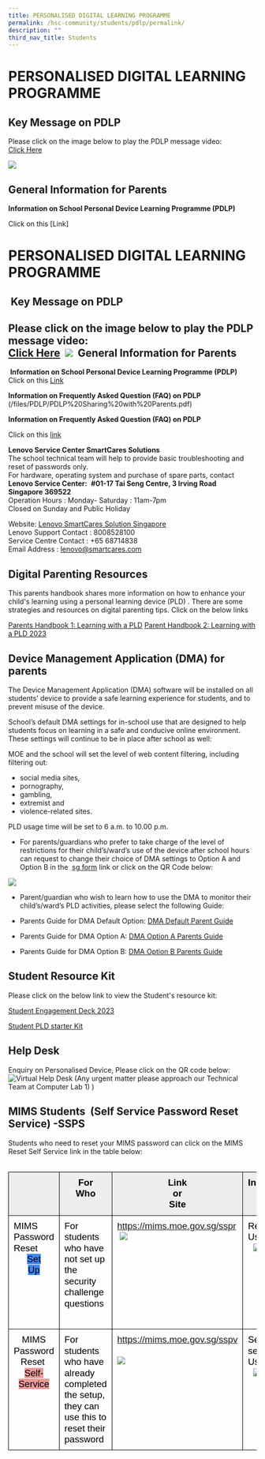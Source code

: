 ```yaml
---
title: PERSONALISED DIGITAL LEARNING PROGRAMME
permalink: /hsc-community/students/pdlp/permalink/
description: ""
third_nav_title: Students
---
```

PERSONALISED DIGITAL LEARNING PROGRAMME
=======================================

Key Message on PDLP
-------------------

Please click on the image below to play the PDLP message video:  
[Click Here](https://youtu.be/FkFdNk2xhKE)

![](/images/pdlp%20hod%20message.jpeg)

General Information for Parents
-------------------------------

**Information on School Personal Device Learning Programme (PDLP)**

Click on this [Link]

PERSONALISED DIGITAL LEARNING PROGRAMME
=======================================
​
Key Message on PDLP
-------------------
​
Please click on the image below to play the PDLP message video:  
[Click Here](https://youtu.be/FkFdNk2xhKE)
​
![](/images/pdlp%20hod%20message.jpeg)
​
General Information for Parents
-------------------------------
​
**Information on School Personal Device Learning Programme (PDLP)**
​
Click on this [Link](/files/PDLP/PDLP%20Sharing%20with%20Parents.pdf)
  
**Information on Frequently Asked Question (FAQ) on PDLP**
​(/files/PDLP/PDLP%20Sharing%20with%20Parents.pdf)
  
**Information on Frequently Asked Question (FAQ) on PDLP**

Click on this [link](/files/PDLP/PDLP%20Parents%20Engagement%20FAQs_Final.pdf)
  
**Lenovo Service Center&nbsp;SmartCares Solutions**  
The school technical team will help to provide basic troubleshooting and reset of passwords only.  
For hardware, operating system and purchase of spare parts, contact  
**Lenovo Service Center:**&nbsp;&nbsp;**#01-17 Tai Seng Centre, 3 Irving Road Singapore**&nbsp;**369522**&nbsp;  
Operation Hours : Monday- Saturday : 11am-7pm  
Closed on Sunday and Public Holiday  
  
Website:&nbsp;[Lenovo SmartCares Solution Singapore](https://smartcares.com/contact)  
Lenovo Support Contact : 8008528100  
Service Centre Contact : +65 68714838  
Email Address : lenovo@smartcares.com

Digital Parenting Resources
---------------------------

This parents handbook shares more information on how to enhance your child's learning using a personal learning device (PLD) . There are some strategies and resources on digital parenting tips. Click on the below links  
  

[Parents Handbook 1: Learning with a PLD](/files/PDLP/ip2%20-%20parent%20handbook%20(i)%20on%20learning%20with%20a%20pld_2023.pdf)
  [Parent Handbook 2: Learning with a PLD 2023 ](/files/PDLP/ip3%20-%20parent%20handbook%20(ii)%20on%20learning%20with%20a%20pld_2023.pdf)

Device Management Application (DMA) for parents
-----------------------------------------------

The Device Management Application (DMA) software will be installed on all students’ device to provide a safe learning experience for students, and to prevent misuse of the device.  
  
School’s default DMA settings for in-school use that are designed to help students focus on learning in a safe and conducive online environment. These settings will continue to be in place after school as well:  
  
MOE and the school will set the level of web content filtering, including filtering out:  

*   social media sites,
*   pornography,
*   gambling,
*   extremist and
*   violence-related sites.

PLD usage time will be set to 6 a.m. to 10.00 p.m.  

*   For parents/guardians who prefer to take charge of the level of restrictions for their child’s/ward’s use of the device after school hours can request to change their choice of DMA settings to Option A and Option B in the &nbsp;[sg form](https://form.gov.sg/6163ec32fadcf1001324b515)&nbsp;link or click on the QR Code below:

![](/images/qr-code%20DMA%20parents.png) 

*   Parent/guardian who wish to learn how to use the DMA to monitor their child’s/ward’s PLD activities, please select the following Guide:
*   Parents Guide for DMA Default Option:
[DMA Default Parent Guide ](/files/PDLP/dma%20parent%20guide%20for%20default%20option%20(chrome%20devices)_2%20sep%2021.pdf)
 

*   Parents Guide for DMA Option A: 
 [DMA Option A Parents Guide](/files/PDLP/dma%20parent%20guide%20for%20option%20a%20(chrome%20devices)_2%20sep%2021.pdf)
  

*   Parents Guide for DMA Option B: 
 [DMA Option B  Parents Guide](/files/PDLP/dma%20parent%20guide%20for%20option%20b%20(chrome%20devices)_2%20sep%2021.pdf)

Student Resource Kit
--------------------

Please click on the below link to view the Student's resource kit:  

[Student Engagement Deck 2023](/files/PDLP/hsc%20-%20student%20engagement%20deck_2023.pdf)
[](/files/PDLP/hsc%20-%20student%20engagement%20deck_2023.pdf)

[Student PLD starter Kit](/files/PDLP/pdlp_starter_kit.pdf)

Help Desk
---------

Enquiry on Personalised Device, Please click on the QR code below:  
![Virtual Help Desk (Any urgent matter please approach our Technical Team at Computer Lab 1) )](/images/qrhelpdesk.png)

MIMS Students &nbsp;(Self Service Password Reset Service) -SSPS
---------------------------
Students who need to reset your MIMS password can click on the MIMS Reset Self Service link in the table below:  
&nbsp;&nbsp;
**<table style="border:none;border-collapse:collapse"><colgroup><col width="221px"><col width="221px"><col width="264px"><col width="179px"></colgroup><tbody><tr style="height:45px"><td style="background-color:#EEEEEE;opacity:1;filter:alpha(opacity=100);vertical-align:top;border-left:solid #000000 1px;border-right:solid #000000 1px;border-top:solid #000000 1px;border-bottom:solid #000000 1px;padding-top:10px;padding-right:10px;padding-bottom:10px;padding-left:10px">&nbsp;</td><td style="background-color:#EEEEEE;opacity:1;filter:alpha(opacity=100);vertical-align:top;border-left:solid #000000 1px;border-right:solid #000000 1px;border-top:solid #000000 1px;border-bottom:solid #000000 1px;padding-top:10px;padding-right:10px;padding-bottom:10px;padding-left:10px"><p style="line-height:1.2;text-align: center;margin-top:0pt;margin-bottom:0pt;" dir="ltr"><span style="font-size:13.999999999999998pt;font-family:Arial,sans-serif;color:#000000;background-color:transparent;font-weight:700;font-style:normal;font-variant:normal;text-decoration:none;vertical-align:baseline;white-space:pre;white-space:pre-wrap;">For Who</span></p></td><td style="background-color:#EEEEEE;opacity:1;filter:alpha(opacity=100);vertical-align:top;border-left:solid #000000 1px;border-right:solid #000000 1px;border-top:solid #000000 1px;border-bottom:solid #000000 1px;padding-top:10px;padding-right:10px;padding-bottom:10px;padding-left:10px"><p style="line-height:1.2;text-align: center;margin-top:0pt;margin-bottom:0pt;" dir="ltr"><span style="font-size:13.999999999999998pt;font-family:Arial,sans-serif;color:#000000;background-color:transparent;font-weight:700;font-style:normal;font-variant:normal;text-decoration:none;vertical-align:baseline;white-space:pre;white-space:pre-wrap;">Link or Site</span></p></td><td style="background-color:#EEEEEE;opacity:1;filter:alpha(opacity=100);vertical-align:top;border-left:solid #000000 1px;border-right:solid #000000 1px;border-top:solid #000000 1px;border-bottom:solid #000000 1px;padding-top:10px;padding-right:10px;padding-bottom:10px;padding-left:10px"><p style="line-height:1.2;text-align: center;margin-top:0pt;margin-bottom:0pt;" dir="ltr"><span style="font-size:13.999999999999998pt;font-family:Arial,sans-serif;color:#000000;background-color:transparent;font-weight:700;font-style:normal;font-variant:normal;text-decoration:none;vertical-align:baseline;white-space:pre;white-space:pre-wrap;">Instruction Guide &nbsp;</span></p></td></tr><tr style="height:144px"><td style="vertical-align:top;border-left:solid #000000 1px;border-right:solid #000000 1px;border-top:solid #000000 1px;border-bottom:solid #000000 1px;padding-top:10px;padding-right:10px;padding-bottom:10px;padding-left:10px"><p style="line-height:1.2;margin-top:0pt;margin-bottom:0pt;" dir="ltr"><span style="font-size:13.999999999999998pt;font-family:Arial,sans-serif;color:#000000;background-color:transparent;font-weight:400;font-style:normal;font-variant:normal;text-decoration:none;vertical-align:baseline;white-space:pre;white-space:pre-wrap;">MIMS Password Reset&nbsp;</span></p><p style="line-height:1.2;text-align: center;margin-top:0pt;margin-bottom:0pt;" dir="ltr"><span style="font-size:13.999999999999998pt;font-family:Arial,sans-serif;color:#000000;background-color:#4285F4;font-weight:400;font-style:normal;font-variant:normal;text-decoration:none;vertical-align:baseline;white-space:pre;white-space:pre-wrap;">Set Up</span></p></td><td style="vertical-align:top;border-left:solid #000000 1px;border-right:solid #000000 1px;border-top:solid #000000 1px;border-bottom:solid #000000 1px;padding-top:10px;padding-right:10px;padding-bottom:10px;padding-left:10px"><p style="line-height:1.2;margin-top:0pt;margin-bottom:0pt;" dir="ltr"><span style="font-size:13.999999999999998pt;font-family:Arial,sans-serif;color:#000000;background-color:transparent;font-weight:400;font-style:normal;font-variant:normal;text-decoration:none;vertical-align:baseline;white-space:pre;white-space:pre-wrap;">For students who have not set up the security challenge questions</span></p></td><td style="vertical-align:top;border-left:solid #000000 1px;border-right:solid #000000 1px;border-top:solid #000000 1px;border-bottom:solid #000000 1px;padding-top:10px;padding-right:10px;padding-bottom:10px;padding-left:10px"><p style="line-height:1.2;margin-top:0pt;margin-bottom:0pt;" dir="ltr"><span style="font-size:13.999999999999998pt;font-family:Arial,sans-serif;color:#000000;background-color:transparent;font-weight:400;font-style:normal;font-variant:normal;text-decoration:none;vertical-align:baseline;white-space:pre;white-space:pre-wrap;">https://mims.moe.gov.sg/sspr &nbsp;![](/images/PDLP%20Page/mims%20password%20setup%20qr.png)</span></p><br><br><br><br><br><br><br></td><td style="vertical-align:top;border-left:solid #000000 1px;border-right:solid #000000 1px;border-top:solid #000000 1px;border-bottom:solid #000000 1px;padding-top:10px;padding-right:10px;padding-bottom:10px;padding-left:10px"><p style="line-height:1.2;margin-top:0pt;margin-bottom:0pt;" dir="ltr"><span style="font-size:13.999999999999998pt;font-family:Arial,sans-serif;color:#000000;background-color:transparent;font-weight:400;font-style:normal;font-variant:normal;text-decoration:none;vertical-align:baseline;white-space:pre;white-space:pre-wrap;">Reset User Guide &nbsp; ![](/images/PDLP%20Page/mims%20password%20setup%20user%20guide%20qr.png)</span></p><br><br><br><br><p style="line-height:1.2;margin-top:0pt;margin-bottom:0pt;" dir="ltr"><span style="font-size:13.999999999999998pt;font-family:Arial,sans-serif;color:#000000;background-color:transparent;font-weight:400;font-style:normal;font-variant:normal;text-decoration:none;vertical-align:baseline;white-space:pre;white-space:pre-wrap;">&nbsp;</span></p><br><br></td></tr><tr style="height:85px"><td style="vertical-align:top;border-left:solid #000000 1px;border-right:solid #000000 1px;border-top:solid #000000 1px;border-bottom:solid #000000 1px;padding-top:10px;padding-right:10px;padding-bottom:10px;padding-left:10px"><p style="line-height:1.2;text-align: center;margin-top:0pt;margin-bottom:0pt;" dir="ltr"><span style="font-size:13.999999999999998pt;font-family:Arial,sans-serif;color:#000000;background-color:transparent;font-weight:400;font-style:normal;font-variant:normal;text-decoration:none;vertical-align:baseline;white-space:pre;white-space:pre-wrap;">MIMS Password Reset&nbsp;</span></p><p style="line-height:1.2;text-align: center;margin-top:0pt;margin-bottom:0pt;" dir="ltr"><span style="font-size:13.999999999999998pt;font-family:Arial,sans-serif;color:#000000;background-color:#EA9999;font-weight:400;font-style:normal;font-variant:normal;text-decoration:none;vertical-align:baseline;white-space:pre;white-space:pre-wrap;">Self-Service</span></p></td><td style="vertical-align:top;border-left:solid #000000 1px;border-right:solid #000000 1px;border-top:solid #000000 1px;border-bottom:solid #000000 1px;padding-top:10px;padding-right:10px;padding-bottom:10px;padding-left:10px"><p style="line-height:1.2;margin-top:0pt;margin-bottom:0pt;" dir="ltr"><span style="font-size:13.999999999999998pt;font-family:Arial,sans-serif;color:#000000;background-color:transparent;font-weight:400;font-style:normal;font-variant:normal;text-decoration:none;vertical-align:baseline;white-space:pre;white-space:pre-wrap;">For students who have already completed the setup, they can use this to reset their password</span></p></td><td style="vertical-align:top;border-left:solid #000000 1px;border-right:solid #000000 1px;border-top:solid #000000 1px;border-bottom:solid #000000 1px;padding-top:10px;padding-right:10px;padding-bottom:10px;padding-left:10px"><p style="line-height:1.2;margin-top:0pt;margin-bottom:0pt;" dir="ltr"><span style="font-size:13.999999999999998pt;font-family:Arial,sans-serif;color:#000000;background-color:transparent;font-weight:400;font-style:normal;font-variant:normal;text-decoration:none;vertical-align:baseline;white-space:pre;white-space:pre-wrap;">https://mims.moe.gov.sg/sspv  &nbsp; ![](/images/PDLP%20Page/mims%20self-service%20reset%20qr%20code.png)</span></p><br><br><br><br><br><br><br></td><td style="vertical-align:top;border-left:solid #000000 1px;border-right:solid #000000 1px;border-top:solid #000000 1px;border-bottom:solid #000000 1px;padding-top:10px;padding-right:10px;padding-bottom:10px;padding-left:10px"><p style="line-height:1.2;margin-top:0pt;margin-bottom:0pt;" dir="ltr"><span style="font-size:13.999999999999998pt;font-family:Arial,sans-serif;color:#000000;background-color:transparent;font-weight:400;font-style:normal;font-variant:normal;text-decoration:none;vertical-align:baseline;white-space:pre;white-space:pre-wrap;">Self-service User Guide &nbsp; ![](/images/PDLP%20Page/self%20service%20user%20guide.png)</span></p><br><br><br><br><br></td></tr></tbody></table>**